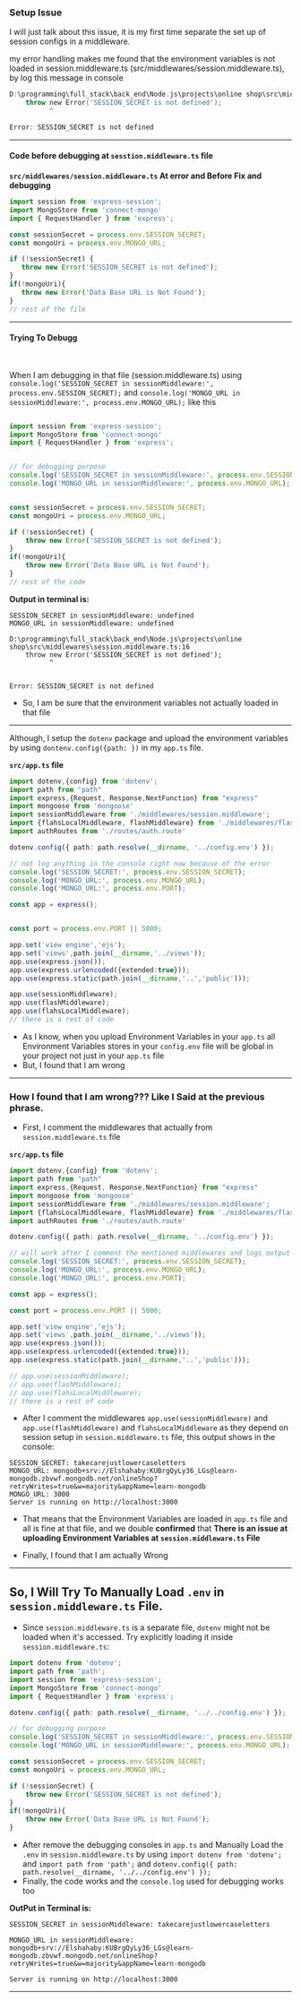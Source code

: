 ### Setup Issue

I will just talk about this issue, it is my first time separate the set up of session configs in a middleware.

my error handling makes me found that the environment variables is not loaded in session.middleware.ts (src/middlewares/session.middleware.ts), by log this message in console
```powershell
D:\programming\full_stack\back_end\Node.js\projects\online shop\src\middlewares\session.middleware.ts:16
    throw new Error('SESSION_SECRET is not defined');
          ^

Error: SESSION_SECRET is not defined
```

---

 #### Code before debugging at `sesstion.middleware.ts` file

**`src/middlewares/session.middleware.ts` At error and Before Fix and debugging**
 ```ts
import session from 'express-session';
import MongoStore from 'connect-mongo'
import { RequestHandler } from 'express';

const sessionSecret = process.env.SESSION_SECRET;
const mongoUri = process.env.MONGO_URL;

if (!sessionSecret) {
    throw new Error('SESSION_SECRET is not defined');
}
if(!mongoUri){
    throw new Error('Data Base URL is Not Found');
}
// rest of the file
 ```

---

#### Trying To Debugg

<br>

When I am debugging in that file (session.middleware.ts) using 
`console.log('SESSION_SECRET in sessionMiddleware:', process.env.SESSION_SECRET);` 
and `console.log('MONGO_URL in sessionMiddleware:', process.env.MONGO_URL);` like this

```ts

import session from 'express-session';
import MongoStore from 'connect-mongo'
import { RequestHandler } from 'express';


// for debugging purpose
console.log('SESSION_SECRET in sessionMiddleware:', process.env.SESSION_SECRET);
console.log('MONGO_URL in sessionMiddleware:', process.env.MONGO_URL);


const sessionSecret = process.env.SESSION_SECRET;
const mongoUri = process.env.MONGO_URL;

if (!sessionSecret) {
    throw new Error('SESSION_SECRET is not defined');
}
if(!mongoUri){
    throw new Error('Data Base URL is Not Found');
}
// rest of the code
```

**Output in terminal is:**
```plaintext
SESSION_SECRET in sessionMiddleware: undefined
MONGO_URL in sessionMiddleware: undefined

D:\programming\full_stack\back_end\Node.js\projects\online shop\src\middlewares\session.middleware.ts:16
    throw new Error('SESSION_SECRET is not defined');
          ^


Error: SESSION_SECRET is not defined
```

- So, I am be sure that the environment variables not actually loaded in that file

---

Although, I setup the `dotenv` package and upload the environment variables by using `dontenv.config({path: })` in my `app.ts` file.

**`src/app.ts` file**
```ts
import dotenv,{config} from 'dotenv';
import path from "path" 
import express,{Request, Response,NextFunction} from "express"
import mongoose from 'mongoose'
import sessionMiddleware from './middlewares/session.middleware';
import {flahsLocalMiddleware, flashMiddleware} from './middlewares/flash.middleware';
import authRoutes from './routes/auth.route'

dotenv.config({ path: path.resolve(__dirname, '../config.env') });

// not log anything in the console right now because of the error
console.log('SESSION_SECRET:', process.env.SESSION_SECRET);
console.log('MONGO_URL:', process.env.MONGO_URL);
console.log('MONGO_URL:', process.env.PORT);

const app = express();


const port = process.env.PORT || 5000;

app.set('view engine','ejs');
app.set('views',path.join(__dirname,'../views'));
app.use(express.json());
app.use(express.urlencoded({extended:true}));
app.use(express.static(path.join(__dirname,'..','public')));

app.use(sessionMiddleware);
app.use(flashMiddleware);
app.use(flahsLocalMiddleware);
// there is a rest of code 
```

- As I know, when you upload Environment Variables in your `app.ts` all Environment Variables stores in your `config.env` file will be global in your project not just in your `app.ts` file
- But, I found that I am wrong

---

### How I found that I am wrong??? Like I Said at the previous phrase.

- First, I comment the middlewares that actually from `session.middleware.ts` file

**`src/app.ts` file**
```ts
import dotenv,{config} from 'dotenv';
import path from "path" 
import express,{Request, Response,NextFunction} from "express"
import mongoose from 'mongoose'
import sessionMiddleware from './middlewares/session.middleware';
import {flahsLocalMiddleware, flashMiddleware} from './middlewares/flash.middleware';
import authRoutes from './routes/auth.route'

dotenv.config({ path: path.resolve(__dirname, '../config.env') });

// will work after I comment the mentioned middlewares and logs output not error in console
console.log('SESSION_SECRET:', process.env.SESSION_SECRET);
console.log('MONGO_URL:', process.env.MONGO_URL);
console.log('MONGO_URL:', process.env.PORT);

const app = express();

const port = process.env.PORT || 5000;

app.set('view engine','ejs');
app.set('views',path.join(__dirname,'../views'));
app.use(express.json());
app.use(express.urlencoded({extended:true}));
app.use(express.static(path.join(__dirname,'..','public')));

// app.use(sessionMiddleware);
// app.use(flashMiddleware);
// app.use(flahsLocalMiddleware);
// there is a rest of code 
```

- After I comment the middlewares `app.use(sessionMiddleware)` and  `app.use(flashMiddleware)` and `flahsLocalMiddleware` as they depend on session setup in `session.middleware.ts` file, this output shows in the console:
```console
SESSION_SECRET: takecarejustlowercaseletters
MONGO_URL: mongodb+srv://Elshahaby:KUBrgQyLy36_LGs@learn-mongodb.zbvwf.mongodb.net/onlineShop?retryWrites=true&w=majority&appName=learn-mongodb
MONGO_URL: 3000
Server is running on http://localhost:3000
```

- That means that the Environment Variables are loaded in `app.ts` file and all is fine at that file, and we double **confirmed** that **There is an issue at uploading Environment Variables at `session.middleware.ts` File**

- Finally, I found that I am actually Wrong

---

## So, I Will Try To Manually Load `.env` in `session.middleware.ts` File.

- Since `session.middleware.ts` is a separate file, `dotenv` might not be loaded when it's accessed. Try explicitly loading it inside `session.middleware.ts`:

```ts
import dotenv from 'dotenv';
import path from 'path';
import session from 'express-session';
import MongoStore from 'connect-mongo'
import { RequestHandler } from 'express';

dotenv.config({ path: path.resolve(__dirname, '../../config.env') });

// for debugging purpose
console.log('SESSION_SECRET in sessionMiddleware:', process.env.SESSION_SECRET);
console.log('MONGO_URL in sessionMiddleware:', process.env.MONGO_URL);

const sessionSecret = process.env.SESSION_SECRET;
const mongoUri = process.env.MONGO_URL;

if (!sessionSecret) {
    throw new Error('SESSION_SECRET is not defined');
}
if(!mongoUri){
    throw new Error('Data Base URL is Not Found');
}
```

- After remove the debugging consoles in `app.ts` and Manually Load the `.env` in `session.middleware.ts` by using `import dotenv from 'dotenv';` and `import path from 'path';` and `dotenv.config({ path: path.resolve(__dirname, '../../config.env') });` 
- Finally, the code works and the `console.log` used for debugging works too

**OutPut in Terminal is:**

```terminal
SESSION_SECRET in sessionMiddleware: takecarejustlowercaseletters

MONGO_URL in sessionMiddleware: mongodb+srv://Elshahaby:KUBrgQyLy36_LGs@learn-mongodb.zbvwf.mongodb.net/onlineShop?retryWrites=true&w=majority&appName=learn-mongodb

Server is running on http://localhost:3000
```

---

